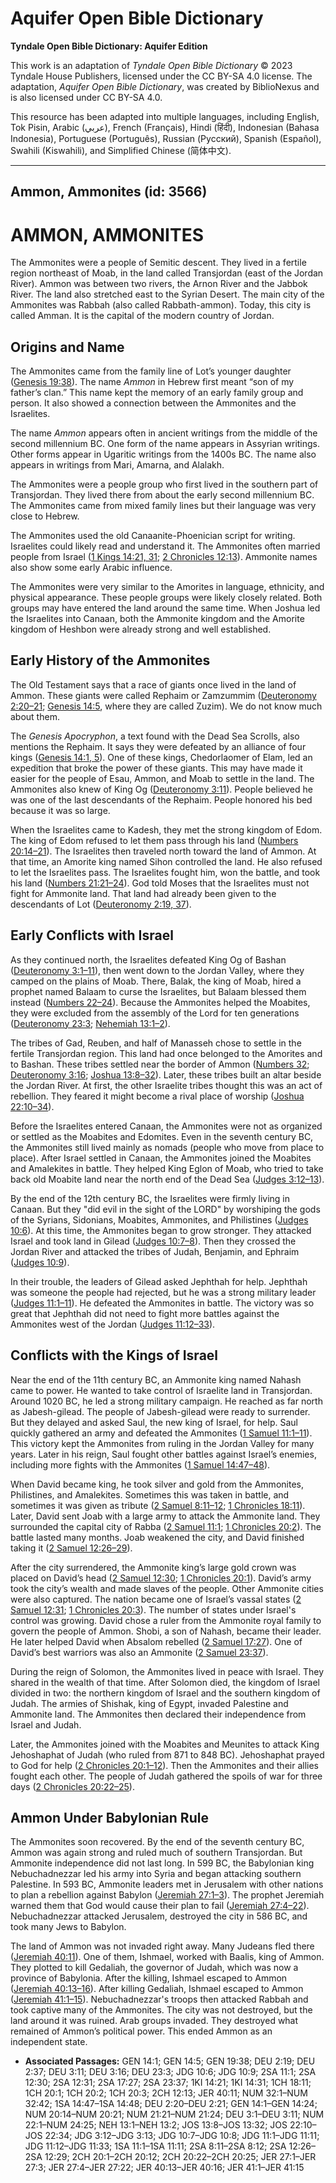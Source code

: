# Aquifer Open Bible Dictionary

**Tyndale Open Bible Dictionary: Aquifer Edition**

This work is an adaptation of *Tyndale Open Bible Dictionary* © 2023 Tyndale House Publishers, licensed under the CC BY\-SA 4\.0 license. The adaptation, *Aquifer Open Bible Dictionary*, was created by BiblioNexus and is also licensed under CC BY\-SA 4\.0\.

This resource has been adapted into multiple languages, including English, Tok Pisin, Arabic (عربي), French (Français), Hindi (हिंदी), Indonesian (Bahasa Indonesia), Portuguese (Português), Russian (Русский), Spanish (Español), Swahili (Kiswahili), and Simplified Chinese (简体中文).



--------------------------------

## Ammon, Ammonites (id: 3566)

AMMON, AMMONITES
================

The Ammonites were a people of Semitic descent. They lived in a fertile region northeast of Moab, in the land called Transjordan (east of the Jordan River). Ammon was between two rivers, the Arnon River and the Jabbok River. The land also stretched east to the Syrian Desert. The main city of the Ammonites was Rabbah (also called Rabbath\-ammon). Today, this city is called Amman. It is the capital of the modern country of Jordan.

Origins and Name
----------------

The Ammonites came from the family line of Lot’s younger daughter ([Genesis 19:38](https://ref.ly/Gen19:38)). The name *Ammon* in Hebrew first meant “son of my father’s clan.” This name kept the memory of an early family group and person. It also showed a connection between the Ammonites and the Israelites.

The name *Ammon* appears often in ancient writings from the middle of the second millennium BC. One form of the name appears in Assyrian writings. Other forms appear in Ugaritic writings from the 1400s BC. The name also appears in writings from Mari, Amarna, and Alalakh.

The Ammonites were a people group who first lived in the southern part of Transjordan. They lived there from about the early second millennium BC. The Ammonites came from mixed family lines but their language was very close to Hebrew.

The Ammonites used the old Canaanite\-Phoenician script for writing. Israelites could likely read and understand it. The Ammonites often married people from Israel ([1 Kings 14:21, 31](https://ref.ly/1Kgs14:21); [2 Chronicles 12:13](https://ref.ly/2Chr12:13)). Ammonite names also show some early Arabic influence.

The Ammonites were very similar to the Amorites in language, ethnicity, and physical appearance. These people groups were likely closely related. Both groups may have entered the land around the same time. When Joshua led the Israelites into Canaan, both the Ammonite kingdom and the Amorite kingdom of Heshbon were already strong and well established.

Early History of the Ammonites
------------------------------

The Old Testament says that a race of giants once lived in the land of Ammon. These giants were called Rephaim or Zamzummim ([Deuteronomy 2:20–21](https://ref.ly/Deut2:20-Deut2:21); [Genesis 14:5](https://ref.ly/Gen14:5), where they are called Zuzim). We do not know much about them.

The *Genesis Apocryphon*, a text found with the Dead Sea Scrolls, also mentions the Rephaim. It says they were defeated by an alliance of four kings ([Genesis 14:1, 5](https://ref.ly/Gen14:1)). One of these kings, Chedorlaomer of Elam, led an expedition that broke the power of these giants. This may have made it easier for the people of Esau, Ammon, and Moab to settle in the land. The Ammonites also knew of King Og ([Deuteronomy 3:11](https://ref.ly/Deut3:11)). People believed he was one of the last descendants of the Rephaim. People honored his bed because it was so large.

When the Israelites came to Kadesh, they met the strong kingdom of Edom. The king of Edom refused to let them pass through his land ([Numbers 20:14–21](https://ref.ly/Num20:14-Num20:21)). The Israelites then traveled north toward the land of Ammon. At that time, an Amorite king named Sihon controlled the land. He also refused to let the Israelites pass. The Israelites fought him, won the battle, and took his land ([Numbers 21:21–24](https://ref.ly/Num21:21-Num21:24)). God told Moses that the Israelites must not fight for Ammonite land. That land had already been given to the descendants of Lot ([Deuteronomy 2:19, 37](https://ref.ly/Deut2:19)).

Early Conflicts with Israel
---------------------------

As they continued north, the Israelites defeated King Og of Bashan ([Deuteronomy 3:1–11](https://ref.ly/Deut3:1-Deut3:11)), then went down to the Jordan Valley, where they camped on the plains of Moab. There, Balak, the king of Moab, hired a prophet named Balaam to curse the Israelites, but Balaam blessed them instead ([Numbers 22–24](https://ref.ly/Num22:1-Num24:25)). Because the Ammonites helped the Moabites, they were excluded from the assembly of the Lord for ten generations ([Deuteronomy 23:3](https://ref.ly/Deut23:3); [Nehemiah 13:1–2](https://ref.ly/Neh13:1-Neh13:2)).

The tribes of Gad, Reuben, and half of Manasseh chose to settle in the fertile Transjordan region. This land had once belonged to the Amorites and to Bashan. These tribes settled near the border of Ammon ([Numbers 32](https://ref.ly/Num32:1-Num32:42); [Deuteronomy 3:16](https://ref.ly/Deut3:16); [Joshua 13:8–32](https://ref.ly/Josh13:8-Josh13:32)). Later, these tribes built an altar beside the Jordan River. At first, the other Israelite tribes thought this was an act of rebellion. They feared it might become a rival place of worship ([Joshua 22:10–34](https://ref.ly/Josh22:10-Josh22:34)).

Before the Israelites entered Canaan, the Ammonites were not as organized or settled as the Moabites and Edomites. Even in the seventh century BC, the Ammonites still lived mainly as nomads (people who move from place to place). After Israel settled in Canaan, the Ammonites joined the Moabites and Amalekites in battle. They helped King Eglon of Moab, who tried to take back old Moabite land near the north end of the Dead Sea ([Judges 3:12–13](https://ref.ly/Judg3:12-Judg3:13)).

By the end of the 12th century BC, the Israelites were firmly living in Canaan. But they "did evil in the sight of the LORD" by worshiping the gods of the Syrians, Sidonians, Moabites, Ammonites, and Philistines ([Judges 10:6](https://ref.ly/Judg10:6)). At this time, the Ammonites began to grow stronger. They attacked Israel and took land in Gilead ([Judges 10:7–8](https://ref.ly/Judg10:7-Judg10:8)). Then they crossed the Jordan River and attacked the tribes of Judah, Benjamin, and Ephraim ([Judges 10:9](https://ref.ly/Judg10:9)). 

In their trouble, the leaders of Gilead asked Jephthah for help. Jephthah was someone the people had rejected, but he was a strong military leader ([Judges 11:1–11](https://ref.ly/Judg11:1-Judg11:11)). He defeated the Ammonites in battle. The victory was so great that Jephthah did not need to fight more battles against the Ammonites west of the Jordan ([Judges 11:12–33](https://ref.ly/Judg11:12-Judg11:33)).

Conflicts with the Kings of Israel
----------------------------------

Near the end of the 11th century BC, an Ammonite king named Nahash came to power. He wanted to take control of Israelite land in Transjordan. Around 1020 BC, he led a strong military campaign. He reached as far north as Jabesh\-gilead. The people of Jabesh\-gilead were ready to surrender. But they delayed and asked Saul, the new king of Israel, for help. Saul quickly gathered an army and defeated the Ammonites ([1 Samuel 11:1–11](https://ref.ly/1Sam11:1-1Sam11:11)). This victory kept the Ammonites from ruling in the Jordan Valley for many years. Later in his reign, Saul fought other battles against Israel’s enemies, including more fights with the Ammonites ([1 Samuel 14:47–48](https://ref.ly/1Sam14:47-1Sam14:48)).

When David became king, he took silver and gold from the Ammonites, Philistines, and Amalekites. Sometimes this was taken in battle, and sometimes it was given as tribute ([2 Samuel 8:11–12](https://ref.ly/2Sam8:11-2Sam8:12); [1 Chronicles 18:11](https://ref.ly/1Chr18:11)). Later, David sent Joab with a large army to attack the Ammonite land. They surrounded the capital city of Rabba ([2 Samuel 11:1](https://ref.ly/2Sam11:1); [1 Chronicles 20:2](https://ref.ly/1Chr20:2)). The battle lasted many months. Joab weakened the city, and David finished taking it ([2 Samuel 12:26–29](https://ref.ly/2Sam12:26-2Sam12:29)). 

After the city surrendered, the Ammonite king’s large gold crown was placed on David’s head ([2 Samuel 12:30](https://ref.ly/2Sam12:30); [1 Chronicles 20:1](https://ref.ly/1Chr20:1)). David’s army took the city’s wealth and made slaves of the people. Other Ammonite cities were also captured. The nation became one of Israel’s vassal states ([2 Samuel 12:31](https://ref.ly/2Sam12:31); [1 Chronicles 20:3](https://ref.ly/1Chr20:3)). The number of states under Israel's control was growing. David chose a ruler from the Ammonite royal family to govern the people of Ammon. Shobi, a son of Nahash, became their leader. He later helped David when Absalom rebelled ([2 Samuel 17:27](https://ref.ly/2Sam17:27)). One of David’s best warriors was also an Ammonite ([2 Samuel 23:37](https://ref.ly/2Sam23:37)).

During the reign of Solomon, the Ammonites lived in peace with Israel. They shared in the wealth of that time. After Solomon died, the kingdom of Israel divided in two: the northern kingdom of Israel and the southern kingdom of Judah. The armies of Shishak, king of Egypt, invaded Palestine and Ammonite land. The Ammonites then declared their independence from Israel and Judah.

Later, the Ammonites joined with the Moabites and Meunites to attack King Jehoshaphat of Judah (who ruled from 871 to 848 BC). Jehoshaphat prayed to God for help ([2 Chronicles 20:1–12](https://ref.ly/2Chr20:1-2Chr20:12)). Then the Ammonites and their allies fought each other. The people of Judah gathered the spoils of war for three days ([2 Chronicles 20:22–25](https://ref.ly/2Chr20:22-2Chr20:25)). 

Ammon Under Babylonian Rule
---------------------------

The Ammonites soon recovered. By the end of the seventh century BC, Ammon was again strong and ruled much of southern Transjordan. But Ammonite independence did not last long. In 599 BC, the Babylonian king Nebuchadnezzar led his army into Syria and began attacking southern Palestine. In 593 BC, Ammonite leaders met in Jerusalem with other nations to plan a rebellion against Babylon ([Jeremiah 27:1–3](https://ref.ly/Jer27:1-Jer27:3)). The prophet Jeremiah warned them that God would cause their plan to fail ([Jeremiah 27:4–22](https://ref.ly/Jer27:4-Jer27:22)). Nebuchadnezzar attacked Jerusalem, destroyed the city in 586 BC, and took many Jews to Babylon.

The land of Ammon was not invaded right away. Many Judeans fled there ([Jeremiah 40:11](https://ref.ly/Jer40:11)). One of them, Ishmael, worked with Baalis, king of Ammon. They plotted to kill Gedaliah, the governor of Judah, which was now a province of Babylonia. After the killing, Ishmael escaped to Ammon ([Jeremiah 40:13–16](https://ref.ly/Jer40:13-Jer40:16)). After killing Gedaliah, Ishmael escaped to Ammon ([Jeremiah 41:1–15](https://ref.ly/Jer41:1-Jer41:15)). Nebuchadnezzar's troops then attacked Rabbah and took captive many of the Ammonites. The city was not destroyed, but the land around it was ruined. Arab groups invaded. They destroyed what remained of Ammon’s political power. This ended Ammon as an independent state.

* **Associated Passages:** GEN 14:1; GEN 14:5; GEN 19:38; DEU 2:19; DEU 2:37; DEU 3:11; DEU 3:16; DEU 23:3; JDG 10:6; JDG 10:9; 2SA 11:1; 2SA 12:30; 2SA 12:31; 2SA 17:27; 2SA 23:37; 1KI 14:21; 1KI 14:31; 1CH 18:11; 1CH 20:1; 1CH 20:2; 1CH 20:3; 2CH 12:13; JER 40:11; NUM 32:1–NUM 32:42; 1SA 14:47–1SA 14:48; DEU 2:20–DEU 2:21; GEN 14:1–GEN 14:24; NUM 20:14–NUM 20:21; NUM 21:21–NUM 21:24; DEU 3:1–DEU 3:11; NUM 22:1–NUM 24:25; NEH 13:1–NEH 13:2; JOS 13:8–JOS 13:32; JOS 22:10–JOS 22:34; JDG 3:12–JDG 3:13; JDG 10:7–JDG 10:8; JDG 11:1–JDG 11:11; JDG 11:12–JDG 11:33; 1SA 11:1–1SA 11:11; 2SA 8:11–2SA 8:12; 2SA 12:26–2SA 12:29; 2CH 20:1–2CH 20:12; 2CH 20:22–2CH 20:25; JER 27:1–JER 27:3; JER 27:4–JER 27:22; JER 40:13–JER 40:16; JER 41:1–JER 41:15


